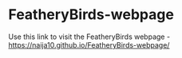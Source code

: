 # FeatheryBirds-webpage
Use this link to visit the FeatheryBirds webpage - https://naija10.github.io/FeatheryBirds-webpage/
